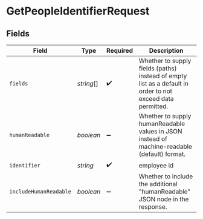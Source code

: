 # GetPeopleIdentifierRequest


## Fields

| Field                                                                                                       | Type                                                                                                        | Required                                                                                                    | Description                                                                                                 |
| ----------------------------------------------------------------------------------------------------------- | ----------------------------------------------------------------------------------------------------------- | ----------------------------------------------------------------------------------------------------------- | ----------------------------------------------------------------------------------------------------------- |
| `fields`                                                                                                    | *string*[]                                                                                                  | :heavy_check_mark:                                                                                          | Whether to supply fields (paths) instead of empty list as a default in order  to not exceed data permitted. |
| `humanReadable`                                                                                             | *boolean*                                                                                                   | :heavy_minus_sign:                                                                                          | Whether to supply humanReadable values in JSON instead of machine-readable (default) format.                |
| `identifier`                                                                                                | *string*                                                                                                    | :heavy_check_mark:                                                                                          | employee id                                                                                                 |
| `includeHumanReadable`                                                                                      | *boolean*                                                                                                   | :heavy_minus_sign:                                                                                          | Whether to include the additional "humanReadable" JSON node in the response.                                |